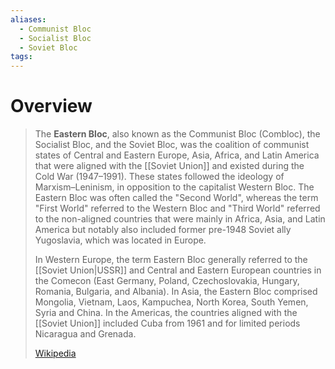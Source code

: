 ```yaml
---
aliases:
  - Communist Bloc
  - Socialist Bloc
  - Soviet Bloc
tags:
---
```

# Overview

> The **Eastern Bloc**, also known as the Communist Bloc (Combloc), the Socialist Bloc, and the Soviet Bloc, was the coalition of communist states of Central and Eastern Europe, Asia, Africa, and Latin America that were aligned with the [[Soviet Union]] and existed during the Cold War (1947–1991). These states followed the ideology of Marxism–Leninism, in opposition to the capitalist Western Bloc. The Eastern Bloc was often called the "Second World", whereas the term "First World" referred to the Western Bloc and "Third World" referred to the non-aligned countries that were mainly in Africa, Asia, and Latin America but notably also included former pre-1948 Soviet ally Yugoslavia, which was located in  Europe.
>
> In Western Europe, the term Eastern Bloc generally referred to the [[Soviet Union|USSR]] and Central and Eastern European countries in the Comecon (East Germany, Poland, Czechoslovakia, Hungary, Romania, Bulgaria, and Albania). In Asia, the Eastern Bloc comprised Mongolia, Vietnam, Laos, Kampuchea, North Korea, South Yemen, Syria and China. In the Americas, the countries aligned with the [[Soviet Union]] included Cuba from 1961 and for limited periods Nicaragua and Grenada.
>
> [Wikipedia](https://en.wikipedia.org/wiki/Eastern%20Bloc)

